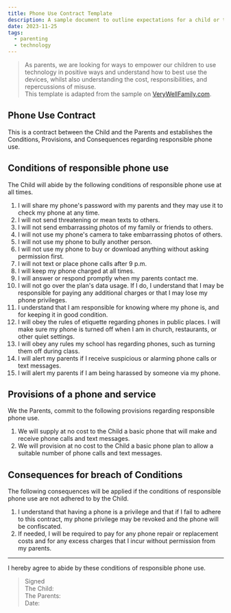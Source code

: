 ```yaml
---
title: Phone Use Contract Template
description: A sample document to outline expectations for a child or teen's use of a mobile phone
date: 2023-11-25
tags:
  - parenting
  - technology
---
```


> As parents, we are looking for ways to empower our children to use technology in positive ways and understand how to best use the devices, whilst also understanding the cost, responsibilities, and repercussions of misuse.  
> This template is adapted from the sample on [VeryWellFamily.com](https://www.verywellfamily.com/a-sample-cell-phone-contract-for-parents-and-tweens-3288540).

## Phone Use Contract

This is a contract between the Child and the Parents and establishes the Conditions, Provisions, and Consequences regarding responsible phone use.

## Conditions of responsible phone use

The Child will abide by the following conditions of responsible phone use at all times.

1. I will share my phone's password with my parents and they may use it to check my phone at any time.
2. I will not send threatening or mean texts to others.
3. I will not send embarrassing photos of my family or friends to others.
4. I will not use my phone's camera to take embarrassing photos of others.
5. I will not use my phone to bully another person.
6. I will not use my phone to buy or download anything without asking permission first.
7. I will not text or place phone calls after 9 p.m.
8. I will keep my phone charged at all times.
9. I will answer or respond promptly when my parents contact me.
10. I will not go over the plan's data usage. If I do, I understand that I may be responsible for paying any additional charges or that I may lose my phone privileges.
11. I understand that I am responsible for knowing where my phone is, and for keeping it in good condition.
12. I will obey the rules of etiquette regarding phones in public places. I will make sure my phone is turned off when I am in church, restaurants, or other quiet settings.
13. I will obey any rules my school has regarding phones, such as turning them off during class.
14. I will alert my parents if I receive suspicious or alarming phone calls or text messages.
15. I will alert my parents if I am being harassed by someone via my phone.

## Provisions of a phone and service

We the Parents, commit to the following provisions regarding responsible phone use.

1. We will supply at no cost to the Child a basic phone that will make and receive phone calls and text messages.
2. We will provision at no cost to the Child a basic phone plan to allow a suitable number of phone calls and text messages.

## Consequences for breach of Conditions

The following consequences will be applied if the conditions of responsible phone use are not adhered to by the Child.

1. I understand that having a phone is a privilege and that if I fail to adhere to this contract, my phone privilege may be revoked and the phone will be confiscated.
2. If needed, I will be required to pay for any phone repair or replacement costs and for any excess charges that I incur without permission from my parents.

---

I hereby agree to abide by these conditions of responsible phone use.

> Signed  
> The Child:  
> The Parents:  
> Date:
